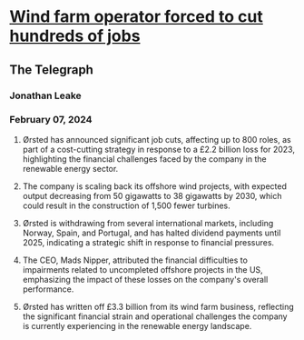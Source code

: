 # [Wind farm operator forced to cut hundreds of jobs](https://advance.lexis.com/api/document?collection=news&id=urn:contentItem:6B8R-HHN1-DY4H-K1R2-00000-00&context=1519360)
## The Telegraph
### Jonathan Leake
### February 07, 2024

1. Ørsted has announced significant job cuts, affecting up to 800 roles, as part of a cost-cutting strategy in response to a £2.2 billion loss for 2023, highlighting the financial challenges faced by the company in the renewable energy sector.

2. The company is scaling back its offshore wind projects, with expected output decreasing from 50 gigawatts to 38 gigawatts by 2030, which could result in the construction of 1,500 fewer turbines.

3. Ørsted is withdrawing from several international markets, including Norway, Spain, and Portugal, and has halted dividend payments until 2025, indicating a strategic shift in response to financial pressures.

4. The CEO, Mads Nipper, attributed the financial difficulties to impairments related to uncompleted offshore projects in the US, emphasizing the impact of these losses on the company's overall performance.

5. Ørsted has written off £3.3 billion from its wind farm business, reflecting the significant financial strain and operational challenges the company is currently experiencing in the renewable energy landscape.